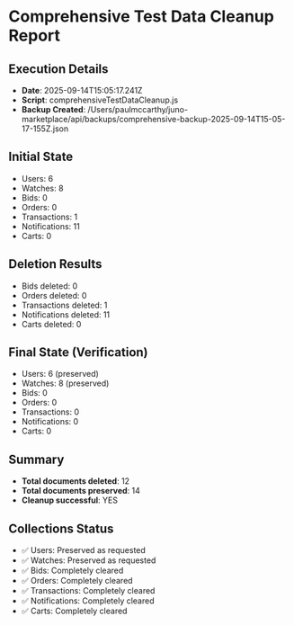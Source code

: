 # Comprehensive Test Data Cleanup Report

## Execution Details
- **Date**: 2025-09-14T15:05:17.241Z
- **Script**: comprehensiveTestDataCleanup.js
- **Backup Created**: /Users/paulmccarthy/juno-marketplace/api/backups/comprehensive-backup-2025-09-14T15-05-17-155Z.json

## Initial State
- Users: 6
- Watches: 8
- Bids: 0
- Orders: 0
- Transactions: 1
- Notifications: 11
- Carts: 0

## Deletion Results
- Bids deleted: 0
- Orders deleted: 0
- Transactions deleted: 1
- Notifications deleted: 11
- Carts deleted: 0

## Final State (Verification)
- Users: 6 (preserved)
- Watches: 8 (preserved)
- Bids: 0
- Orders: 0
- Transactions: 0
- Notifications: 0
- Carts: 0

## Summary
- **Total documents deleted**: 12
- **Total documents preserved**: 14
- **Cleanup successful**: YES

## Collections Status
- ✅ Users: Preserved as requested
- ✅ Watches: Preserved as requested
- ✅ Bids: Completely cleared
- ✅ Orders: Completely cleared
- ✅ Transactions: Completely cleared
- ✅ Notifications: Completely cleared
- ✅ Carts: Completely cleared
